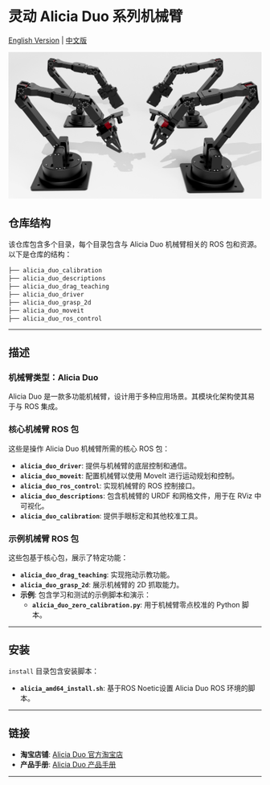 # 灵动 Alicia Duo 系列机械臂
[English Version](README_en.md) | [中文版](README.md)

![输入图片说明](images/Alicia_duo4.jpg)

## 仓库结构

该仓库包含多个目录，每个目录包含与 Alicia Duo 机械臂相关的 ROS 包和资源。以下是仓库的结构：
```
├── alicia_duo_calibration
├── alicia_duo_descriptions
├── alicia_duo_drag_teaching
├── alicia_duo_driver
├── alicia_duo_grasp_2d
├── alicia_duo_moveit
├── alicia_duo_ros_control

```

---

## 描述

### 机械臂类型：Alicia Duo
Alicia Duo 是一款多功能机械臂，设计用于多种应用场景。其模块化架构使其易于与 ROS 集成。

### 核心机械臂 ROS 包
这些是操作 Alicia Duo 机械臂所需的核心 ROS 包：
- **`alicia_duo_driver`**: 提供与机械臂的底层控制和通信。
- **`alicia_duo_moveit`**: 配置机械臂以使用 MoveIt 进行运动规划和控制。
- **`alicia_duo_ros_control`**: 实现机械臂的 ROS 控制接口。
- **`alicia_duo_descriptions`**: 包含机械臂的 URDF 和网格文件，用于在 RViz 中可视化。
- **`alicia_duo_calibration`**: 提供手眼标定和其他校准工具。

### 示例机械臂 ROS 包
这些包基于核心包，展示了特定功能：
- **`alicia_duo_drag_teaching`**: 实现拖动示教功能。
- **`alicia_duo_grasp_2d`**: 展示机械臂的 2D 抓取能力。
- **示例**: 包含学习和测试的示例脚本和演示：
  - **`alicia_duo_zero_calibration.py`**: 用于机械臂零点校准的 Python 脚本。


---

## 安装

`install` 目录包含安装脚本：
- **`alicia_amd64_install.sh`**: 基于ROS Noetic设置 Alicia Duo ROS 环境的脚本。


---
## 链接

- **淘宝店铺**: [Alicia Duo 官方淘宝店](https://g84gtpygdv6trpvdhcsy0kfr73avcip.taobao.com/shop/view_shop.htm?appUid=RAzN8HWKU5B7MfX6JjEWgkuNfftNVbnrjbjx6fPjY9KqXB46Rvy&spm=a21n57.1.hoverItem.2)
- **产品手册**: [Alicia Duo 产品手册](https://tcnqzgyay0jb.feishu.cn/wiki/DGtywN4j8ikctwk6PoccULllnkb)

---

